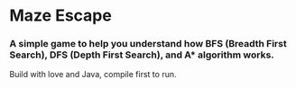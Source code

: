 # Maze Escape
### A simple game to help you understand how BFS (Breadth First Search), DFS (Depth First Search), and A* algorithm works.

Build with love and Java, compile first to run.
